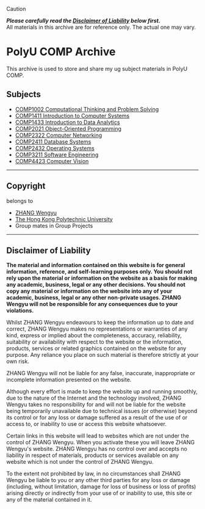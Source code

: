 > [!CAUTION]
> ***Please carefully read the [Disclaimer of Liability](#disclaimer-of-liability) below first.***  
> All materials in this archive are for reference only. The actual one may vary.

# PolyU COMP Archive
This archive is used to store and share my ug subject materials in PolyU COMP.

## Subjects
- [COMP1002 Computational Thinking and Problem Solving](./COMP1002/)
- [COMP1411 Introduction to Computer Systems](./COMP1411/)
- [COMP1433 Introduction to Data Analytics](./COMP1433/)
- [COMP2021 Object-Oriented Programming](./COMP2021/)
- [COMP2322 Computer Networking](./COMP2322/)
- [COMP2411 Database Systems](./COMP2411/)
- [COMP2432 Operating Systems](./COMP2432/)
- [COMP3211 Software Engineering](./COMP3211/)
- [COMP4423 Computer Vision](./COMP4423/)

---

## Copyright
belongs to
- [ZHANG Wengyu](https://github.com/zhangwengyu999)
- [The Hong Kong Polytechnic University](https://www.polyu.edu.hk)
- Group mates in Group Projects

---

## Disclaimer of Liability

**The material and information contained on this website is for general information, reference, and self-learning purposes only. You should not rely upon the material or information on the website as a basis for making any academic, business, legal or any other decisions. You should not copy any material or information on the website into any of your academic, business, legal or any other non-private usages. ZHANG Wengyu will not be responsible for any consequences due to your violations.**


Whilst ZHANG Wengyu endeavours to keep the information up to date and correct, ZHANG Wengyu makes no representations or warranties of any kind, express or implied about the completeness, accuracy, reliability, suitability or availability with respect to the website or the information, products, services or related graphics contained on the website for any purpose. Any reliance you place on such material is therefore strictly at your own risk.


ZHANG Wengyu will not be liable for any false, inaccurate, inappropriate or incomplete information presented on the website.


Although every effort is made to keep the website up and running smoothly, due to the nature of the Internet and the technology involved, ZHANG Wengyu takes no responsibility for and will not be liable for the website being temporarily unavailable due to technical issues (or otherwise) beyond its control or for any loss or damage suffered as a result of the use of or access to, or inability to use or access this website whatsoever.


Certain links in this website will lead to websites which are not under the control of ZHANG Wengyu. When you activate these you will leave ZHANG Wengyu's  website. ZHANG Wengyu has no control over and accepts no liability in respect of materials, products or services available on any website which is not under the control of ZHANG Wengyu.


To the extent not prohibited by law, in no circumstances shall ZHANG Wengyu be liable to you or any other third parties for any loss or damage (including, without limitation, damage for loss of business or loss of profits) arising directly or indirectly from your use of or inability to use, this site or any of the material contained in it.
